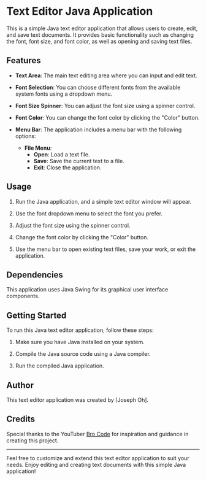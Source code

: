 # Text Editor Java Application

This is a simple Java text editor application that allows users to create, edit, and save text documents. It provides basic functionality such as changing the font, font size, and font color, as well as opening and saving text files.

## Features

- **Text Area**: The main text editing area where you can input and edit text.

- **Font Selection**: You can choose different fonts from the available system fonts using a dropdown menu.

- **Font Size Spinner**: You can adjust the font size using a spinner control.

- **Font Color**: You can change the font color by clicking the "Color" button.

- **Menu Bar**: The application includes a menu bar with the following options:
  - **File Menu**:
    - **Open**: Load a text file.
    - **Save**: Save the current text to a file.
    - **Exit**: Close the application.

## Usage

1. Run the Java application, and a simple text editor window will appear.

2. Use the font dropdown menu to select the font you prefer.

3. Adjust the font size using the spinner control.

4. Change the font color by clicking the "Color" button.

5. Use the menu bar to open existing text files, save your work, or exit the application.

## Dependencies

This application uses Java Swing for its graphical user interface components.

## Getting Started

To run this Java text editor application, follow these steps:

1. Make sure you have Java installed on your system.

2. Compile the Java source code using a Java compiler.

3. Run the compiled Java application.

## Author

This text editor application was created by [Joseph Oh].

## Credits

Special thanks to the YouTuber [Bro Code](https://www.youtube.com/@BroCodez) for inspiration and guidance in creating this project.

---

Feel free to customize and extend this text editor application to suit your needs. Enjoy editing and creating text documents with this simple Java application!
